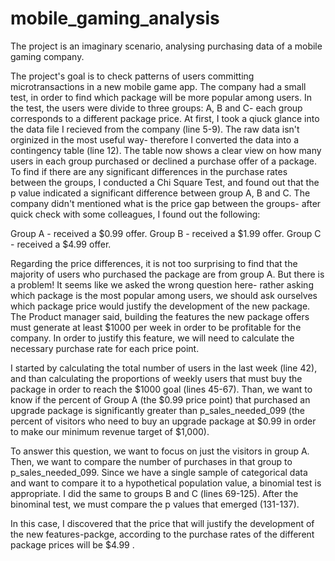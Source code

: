 # mobile_gaming_analysis
The project is an imaginary scenario, analysing purchasing data of a mobile gaming company. 

The project's goal is to check patterns of users committing microtransactions in a new mobile game app.
The company had a small test, in order to find which package will be more popular among users.
In the test, the users were divide to three groups: A, B and C- each group corresponds to a different package price.
At first, I took a qiuck glance into the data file I recieved from the company (line 5-9).
The raw data isn't orginized in the most useful way- therefore I converted the data into a contingency table (line 12).
The table now shows a clear view on how many users in each group purchased or declined a purchase offer of a package.
To find if there are any significant differences in the purchase rates between the groups, I conducted a Chi Square Test, and found out that the p value indicated a significant difference between group A, B and C.
The company didn't mentioned what is the price gap between the groups- after quick check with some colleagues, I found out the following:
  
  Group A - received a $0.99 offer.
  Group B - received a $1.99 offer.
  Group C - received a $4.99 offer.
  

Regarding the price differences, it is not too surprising to find that the majority of users who purchased the package are from group A.
But there is a problem! It seems like we asked the wrong question here- rather asking which package is the most popular among users, we should ask ourselves which package price would justify the development of the new package.
The Product manager said, building the features the new package offers must generate at least $1000 per week in order to be profitable for the company.
In order to justify this feature, we will need to calculate the necessary purchase rate for each price point.

I started by calculating the total number of users in the last week (line 42), and than calculating the proportions of weekly users that must buy the package in order to reach the $1000 goal (lines 45-67).
Than, we want to know if the percent of Group A (the $0.99 price point) that purchased an upgrade package is significantly greater than p_sales_needed_099 (the percent of visitors who need to buy an upgrade package at $0.99 in order to make our minimum revenue target of $1,000).

To answer this question, we want to focus on just the visitors in group A. Then, we want to compare the number of purchases in that group to p_sales_needed_099.
Since we have a single sample of categorical data and want to compare it to a hypothetical population value, a binomial test is appropriate. I did the same to groups B and C (lines 69-125).
After the binominal test, we must compare the p values that emerged (131-137).

In this case, I discovered that the price that will justify the development of the new features-packge, according to the purchase rates of the different package prices will be $4.99 .
